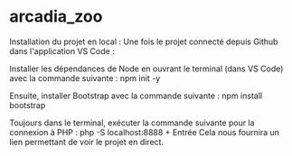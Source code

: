 # arcadia_zoo
Installation du projet en local :
Une fois le projet connecté depuis Github dans l'application VS Code :

Installer les dépendances de Node en ouvrant le terminal (dans VS Code) avec la commande suivante :
npm init -y

Ensuite, installer Bootstrap avec la commande suivante :
npm install bootstrap

Toujours dans le terminal, exécuter la commande suivante pour la connexion à PHP :
php -S localhost:8888 + Entrée
Cela nous fournira un lien permettant de voir le projet en direct.
